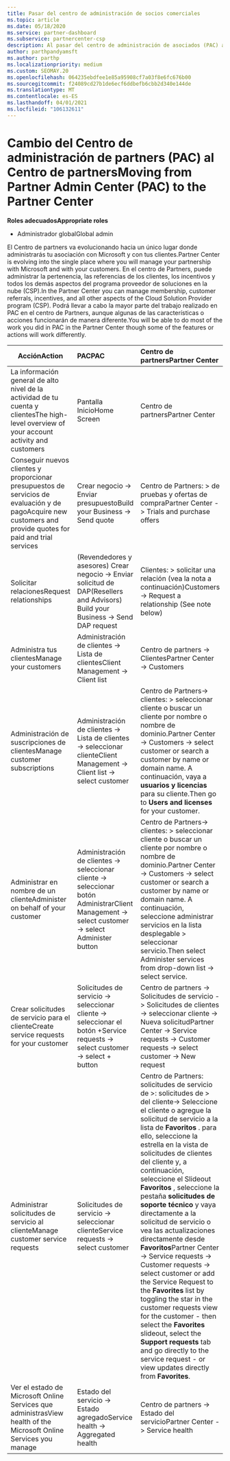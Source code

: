 ```yaml
---
title: Pasar del centro de administración de socios comerciales
ms.topic: article
ms.date: 05/18/2020
ms.service: partner-dashboard
ms.subservice: partnercenter-csp
description: Al pasar del centro de administración de asociados (PAC) al centro de Partners, aprenda a administrar la pertenencia a un programa CSP, las referencias de los clientes, los incentivos, etc.
author: parthpandyamsft
ms.author: parthp
ms.localizationpriority: medium
ms.custom: SEOMAY.20
ms.openlocfilehash: 064235ebdfee1e85a95908cf7a03f8e6fc676b00
ms.sourcegitcommit: f24089cd27b1de6ecf6ddbefb6cbb2d340e144de
ms.translationtype: MT
ms.contentlocale: es-ES
ms.lasthandoff: 04/01/2021
ms.locfileid: "106132611"
---
```

# <a name="moving-from-partner-admin-center-pac-to-the-partner-center"></a><span data-ttu-id="9ff40-103">Cambio del Centro de administración de partners (PAC) al Centro de partners</span><span class="sxs-lookup"><span data-stu-id="9ff40-103">Moving from Partner Admin Center (PAC) to the Partner Center</span></span>

<span data-ttu-id="9ff40-104">**Roles adecuados**</span><span class="sxs-lookup"><span data-stu-id="9ff40-104">**Appropriate roles**</span></span>

- <span data-ttu-id="9ff40-105">Administrador global</span><span class="sxs-lookup"><span data-stu-id="9ff40-105">Global admin</span></span>

<span data-ttu-id="9ff40-106">El Centro de partners va evolucionando hacia un único lugar donde administrarás tu asociación con Microsoft y con tus clientes.</span><span class="sxs-lookup"><span data-stu-id="9ff40-106">Partner Center is evolving into the single place where you will manage your partnership with Microsoft and with your customers.</span></span> <span data-ttu-id="9ff40-107">En el centro de Partners, puede administrar la pertenencia, las referencias de los clientes, los incentivos y todos los demás aspectos del programa proveedor de soluciones en la nube (CSP).</span><span class="sxs-lookup"><span data-stu-id="9ff40-107">In the Partner Center you can manage membership, customer referrals, incentives, and all other aspects of the Cloud Solution Provider program (CSP).</span></span> <span data-ttu-id="9ff40-108">Podrá llevar a cabo la mayor parte del trabajo realizado en PAC en el centro de Partners, aunque algunas de las características o acciones funcionarán de manera diferente.</span><span class="sxs-lookup"><span data-stu-id="9ff40-108">You will be able to do most of the work you did in PAC in the Partner Center though some of the features or actions will work differently.</span></span>


|<span data-ttu-id="9ff40-109">**Acción**</span><span class="sxs-lookup"><span data-stu-id="9ff40-109">**Action**</span></span>   |<span data-ttu-id="9ff40-110">**PAC**</span><span class="sxs-lookup"><span data-stu-id="9ff40-110">**PAC**</span></span>   |<span data-ttu-id="9ff40-111">**Centro de partners**</span><span class="sxs-lookup"><span data-stu-id="9ff40-111">**Partner Center**</span></span>   |
|--------------|:--------------|:---------------|
|<span data-ttu-id="9ff40-112">La información general de alto nivel de la actividad de tu cuenta y clientes</span><span class="sxs-lookup"><span data-stu-id="9ff40-112">The high-level overview of your account activity and customers</span></span>|<span data-ttu-id="9ff40-113">Pantalla Inicio</span><span class="sxs-lookup"><span data-stu-id="9ff40-113">Home Screen</span></span>|<span data-ttu-id="9ff40-114">Centro de partners</span><span class="sxs-lookup"><span data-stu-id="9ff40-114">Partner Center</span></span>|
|<span data-ttu-id="9ff40-115">Conseguir nuevos clientes y proporcionar presupuestos de servicios de evaluación y de pago</span><span class="sxs-lookup"><span data-stu-id="9ff40-115">Acquire new customers and provide quotes for paid and trial services</span></span>|<span data-ttu-id="9ff40-116">Crear negocio -> Enviar presupuesto</span><span class="sxs-lookup"><span data-stu-id="9ff40-116">Build your Business -> Send quote</span></span>|<span data-ttu-id="9ff40-117">Centro de Partners: > de pruebas y ofertas de compra</span><span class="sxs-lookup"><span data-stu-id="9ff40-117">Partner Center -> Trials and purchase offers</span></span> |
|<span data-ttu-id="9ff40-118">Solicitar relaciones</span><span class="sxs-lookup"><span data-stu-id="9ff40-118">Request relationships</span></span>|<span data-ttu-id="9ff40-119">(Revendedores y asesores) Crear negocio -> Enviar solicitud de DAP</span><span class="sxs-lookup"><span data-stu-id="9ff40-119">(Resellers and Advisors) Build your Business -> Send DAP request</span></span>|<span data-ttu-id="9ff40-120">Clientes: > solicitar una relación (vea la nota a continuación)</span><span class="sxs-lookup"><span data-stu-id="9ff40-120">Customers -> Request a relationship (See note below)</span></span>|
|<span data-ttu-id="9ff40-121">Administra tus clientes</span><span class="sxs-lookup"><span data-stu-id="9ff40-121">Manage your customers</span></span>|<span data-ttu-id="9ff40-122">Administración de clientes -> Lista de clientes</span><span class="sxs-lookup"><span data-stu-id="9ff40-122">Client Management -> Client list</span></span>|<span data-ttu-id="9ff40-123">Centro de partners -> Clientes</span><span class="sxs-lookup"><span data-stu-id="9ff40-123">Partner Center -> Customers</span></span>|
|<span data-ttu-id="9ff40-124">Administración de suscripciones de clientes</span><span class="sxs-lookup"><span data-stu-id="9ff40-124">Manage customer subscriptions</span></span>|<span data-ttu-id="9ff40-125">Administración de clientes -> Lista de clientes -> seleccionar cliente</span><span class="sxs-lookup"><span data-stu-id="9ff40-125">Client Management -> Client list -> select customer</span></span>|<span data-ttu-id="9ff40-126">Centro de Partners-> clientes: > seleccionar cliente o buscar un cliente por nombre o nombre de dominio.</span><span class="sxs-lookup"><span data-stu-id="9ff40-126">Partner Center -> Customers -> select customer or search a customer by name or domain name.</span></span> <span data-ttu-id="9ff40-127">A continuación, vaya a **usuarios y licencias** para su cliente.</span><span class="sxs-lookup"><span data-stu-id="9ff40-127">Then go  to **Users and licenses** for your customer.</span></span>|
|<span data-ttu-id="9ff40-128">Administrar en nombre de un cliente</span><span class="sxs-lookup"><span data-stu-id="9ff40-128">Administer on behalf of your customer</span></span>|<span data-ttu-id="9ff40-129">Administración de clientes -> seleccionar cliente -> seleccionar botón Administrar</span><span class="sxs-lookup"><span data-stu-id="9ff40-129">Client Management -> select customer -> select Administer button</span></span>|<span data-ttu-id="9ff40-130">Centro de Partners-> clientes: > seleccionar cliente o buscar un cliente por nombre o nombre de dominio.</span><span class="sxs-lookup"><span data-stu-id="9ff40-130">Partner Center -> Customers -> select customer or search a customer by name or domain name.</span></span> <span data-ttu-id="9ff40-131">A continuación, seleccione administrar servicios en la lista desplegable > seleccionar servicio.</span><span class="sxs-lookup"><span data-stu-id="9ff40-131">Then select Administer services from drop-down list -> select service.</span></span>|
|<span data-ttu-id="9ff40-132">Crear solicitudes de servicio para el cliente</span><span class="sxs-lookup"><span data-stu-id="9ff40-132">Create service requests for your customer</span></span>|<span data-ttu-id="9ff40-133">Solicitudes de servicio -> seleccionar cliente -> seleccionar el botón +</span><span class="sxs-lookup"><span data-stu-id="9ff40-133">Service requests -> select customer -> select + button</span></span> | <span data-ttu-id="9ff40-134">Centro de partners -> Solicitudes de servicio -> Solicitudes de clientes -> seleccionar cliente -> Nueva solicitud</span><span class="sxs-lookup"><span data-stu-id="9ff40-134">Partner Center -> Service requests -> Customer requests -> select customer -> New request</span></span>|
|<span data-ttu-id="9ff40-135">Administrar solicitudes de servicio al cliente</span><span class="sxs-lookup"><span data-stu-id="9ff40-135">Manage customer service requests</span></span>| <span data-ttu-id="9ff40-136">Solicitudes de servicio -> seleccionar cliente</span><span class="sxs-lookup"><span data-stu-id="9ff40-136">Service requests -> select customer</span></span>|<span data-ttu-id="9ff40-137">Centro de Partners: solicitudes de servicio de >: solicitudes de > del cliente-> Seleccione el cliente o agregue la solicitud de servicio a la lista de **Favoritos** . para ello, seleccione la estrella en la vista de solicitudes de clientes del cliente y, a continuación, seleccione el Slideout **Favoritos** , seleccione la pestaña **solicitudes de soporte técnico** y vaya directamente a la solicitud de servicio o vea las actualizaciones directamente desde **Favoritos**</span><span class="sxs-lookup"><span data-stu-id="9ff40-137">Partner Center -> Service requests -> Customer requests -> select customer or add the Service Request to the **Favorites** list by toggling the star in the customer requests view for the customer - then select the **Favorites** slideout, select the **Support requests** tab and go directly to the service request - or view updates directly from **Favorites**.</span></span>|
|<span data-ttu-id="9ff40-138">Ver el estado de Microsoft Online Services que administras</span><span class="sxs-lookup"><span data-stu-id="9ff40-138">View health of the Microsoft Online Services you manage</span></span>|<span data-ttu-id="9ff40-139">Estado del servicio -> Estado agregado</span><span class="sxs-lookup"><span data-stu-id="9ff40-139">Service health -> Aggregated health</span></span>|<span data-ttu-id="9ff40-140">Centro de partners -> Estado del servicio</span><span class="sxs-lookup"><span data-stu-id="9ff40-140">Partner Center -> Service health</span></span>|
